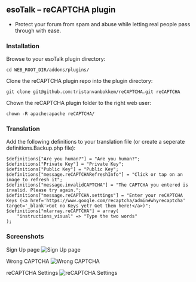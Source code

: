 ## esoTalk – reCAPTCHA plugin

- Protect your forum from spam and abuse while letting real people pass through with ease.

### Installation

Browse to your esoTalk plugin directory:
```
cd WEB_ROOT_DIR/addons/plugins/
```

Clone the reCAPTCHA plugin repo into the plugin directory:
```
git clone git@github.com:tristanvanbokkem/reCAPTCHA.git reCAPTCHA
```

Chown the reCAPTCHA plugin folder to the right web user:
```
chown -R apache:apache reCAPTCHA/
```

### Translation

Add the following definitions to your translation file (or create a seperate definitions.Backup.php file):

```
$definitions["Are you human?"] = "Are you human?";
$definitions["Private Key"] = "Private Key";
$definitions["Public Key"] = "Public Key";
$definitions["message.reCAPTCHARefreshInfo"] = "Click or tap on an image to refresh it";
$definitions["message.invalidCAPTCHA"] = "The CAPTCHA you entered is invalid. Please try again.";
$definitions["message.reCAPTCHA.settings"] = "Enter your reCAPTCHA Keys (<a href='https://www.google.com/recaptcha/admin#whyrecaptcha' target='_blank'>Got no Keys yet? Get them here!</a>)";
$definitions["mlarray.reCAPTCHA"] = array(
	"instructions_visual" => "Type the two words"
);
```

### Screenshots
Sign Up page
![Sign Up page](http://i.imgur.com/xq3WbLf.png)

Wrong CAPTCHA
![Wrong CAPTCHA](http://i.imgur.com/THqvAsK.png)

reCAPTCHA Settings
![reCAPTCHA Settings](http://i.imgur.com/M7ZX1R1.png)
